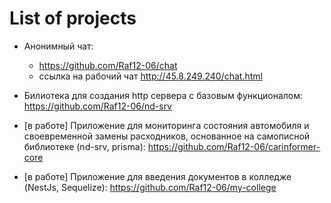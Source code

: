# List of projects
- Анонимный чат: 
  - https://github.com/Raf12-06/chat
  - ссылка на рабочий чат http://45.8.249.240/chat.html

- Билиотека для создания http сервера с базовым функционалом: https://github.com/Raf12-06/nd-srv
- [в работе] Приложение для мониторинга состояния автомобиля и своевременной замены расходников, основанное на самописной библиотеке (nd-srv, prisma): https://github.com/Raf12-06/carinformer-core
- [в работе] Приложение для введения документов в колледже (NestJs, Sequelize): https://github.com/Raf12-06/my-college

